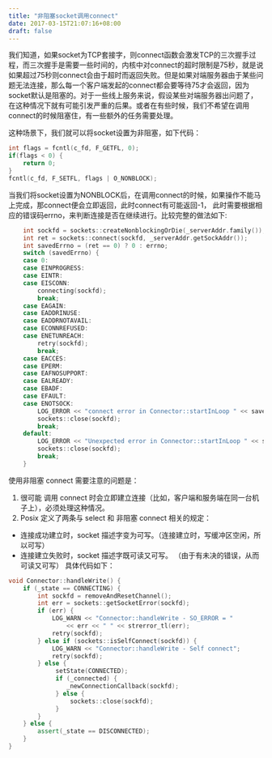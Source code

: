 ```yaml
---
title: "非阻塞socket调用connect"
date: 2017-03-15T21:07:16+08:00
draft: false
---
```

我们知道，如果socket为TCP套接字，则connect函数会激发TCP的三次握手过程，而三次握手是需要一些时间的，内核中对connect的超时限制是75秒，就是说如果超过75秒则connect会由于超时而返回失败。但是如果对端服务器由于某些问题无法连接，那么每一个客户端发起的connect都会要等待75才会返回，因为socket默认是阻塞的。对于一些线上服务来说，假设某些对端服务器出问题了，在这种情况下就有可能引发严重的后果。或者在有些时候，我们不希望在调用connect的时候阻塞住，有一些额外的任务需要处理。

这种场景下，我们就可以将socket设置为非阻塞，如下代码：
```c
int flags = fcntl(c_fd, F_GETFL, 0);
if(flags < 0) {
    return 0;
}
fcntl(c_fd, F_SETFL, flags | O_NONBLOCK);
```
当我们将socket设置为NONBLOCK后，在调用connect的时候，如果操作不能马上完成，那connect便会立即返回，此时connect有可能返回-1， 此时需要根据相应的错误码errno，来判断连接是否在继续进行。比较完整的做法如下:
```c
    int sockfd = sockets::createNonblockingOrDie(_serverAddr.family());
    int ret = sockets::connect(sockfd, _serverAddr.getSockAddr());
    int savedErrno = (ret == 0) ? 0 : errno;
    switch (savedErrno) {
    case 0:
    case EINPROGRESS:
    case EINTR:
    case EISCONN:
        connecting(sockfd);
        break;
    case EAGAIN:
    case EADDRINUSE:
    case EADDRNOTAVAIL:
    case ECONNREFUSED:
    case ENETUNREACH:
        retry(sockfd);
        break;
    case EACCES:
    case EPERM:
    case EAFNOSUPPORT:
    case EALREADY:
    case EBADF:
    case EFAULT:
    case ENOTSOCK:
        LOG_ERROR << "connect error in Connector::startInLoop " << savedErrno;
        sockets::close(sockfd);
        break;
    default:
        LOG_ERROR << "Unexpected error in Connector::startInLoop " << savedErrno;
        sockets::close(sockfd);
        break;
    }
```
使用非阻塞 connect 需要注意的问题是：
1. 很可能 调用 connect 时会立即建立连接（比如，客户端和服务端在同一台机子上），必须处理这种情况。
2. Posix 定义了两条与 select 和 非阻塞 connect 相关的规定：
- 连接成功建立时，socket 描述字变为可写。（连接建立时，写缓冲区空闲，所以可写）
- 连接建立失败时，socket 描述字既可读又可写。 （由于有未决的错误，从而可读又可写）
具体代码如下：

```cpp
void Connector::handleWrite() {
    if (_state == CONNECTING) {
        int sockfd = removeAndResetChannel();
        int err = sockets::getSocketError(sockfd);
        if (err) {
            LOG_WARN << "Connector::handleWrite - SO_ERROR = "
                << err << " " << strerror_tl(err);
            retry(sockfd);
        } else if (sockets::isSelfConnect(sockfd)) {
            LOG_WARN << "Connector::handleWrite - Self connect";
            retry(sockfd);
        } else {
             setState(CONNECTED);
             if (_connected) {
                _newConnectionCallback(sockfd);
             } else {
                 sockets::close(sockfd);
             }
        }
    } else {
        assert(_state == DISCONNECTED);
    }
}
```